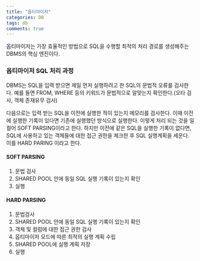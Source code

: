 ```yaml
---
title: "옵티마이저"
categories: DB
tags: db
comments: true
---
```


옵티마이저는 가장 효율적인 방법으로 SQL을 수행할 최적의 처리 경로를 생성해주는 DBMS의 핵심 엔진이다.

### 옵티마이저 SQL 처리 과정

DBMS는 SQL을 입력 받으면 제일 먼저 실행하려고 한 SQL의 문법적 오류를 검사한다. 예를 들면 FROM, WHERE 등의 키워드가 문법적으로 알맞는지 확인한다.(오타 검사, 객체 존재유무 검사)

다음으로는 입력 받는 SQL을 이전에 실행한 적이 있는지 메모리를 검사한다. 이때 이전에 실행한 기록이 있다면 기존에 실행했던 방식으로 실행한다. 이렇게 처리 되는 것을 일컬어 SOFT PARSING이라고 한다. 하지만 이전에 같은 SQL을 실행한 기록이 없다면, SQL에 사용하고 있는 객체들에 대한 접근 권한을 체크한 후 SQL 실행계획을 세운다. 이를 HARD PARING 이라고 한다.

#### SOFT PARSING

1. 문법 검사
2. SHARED POOL 안에 동일  SQL 실행 기록이 있는지 확인
3. 실행

#### HARD PARSING

1. 문법검사
2. SHARED POOL 안에 동일 SQL 실행 기록이 있는지 확인
3. 객체 및 컬럼에 대한 접근 권한 검사
4. 옵티마이저 모드에 따른 최적의 실행 계획 수립
5. SHARED POOL에 실행 계획 저장
6. 실행